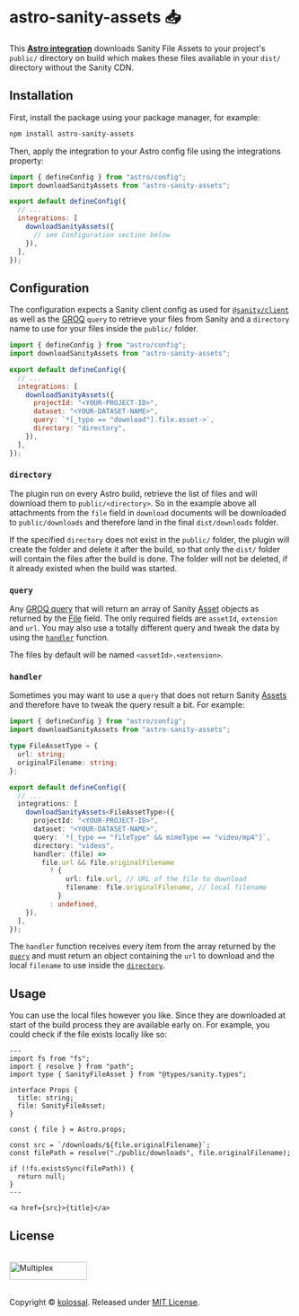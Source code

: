 # astro-sanity-assets 📥

This **[Astro integration][astro-integration]** downloads Sanity File Assets to your project's `public/` directory on build which makes these files available in your `dist/` directory without the Sanity CDN.

## Installation

First, install the package using your package manager, for example:

```sh
npm install astro-sanity-assets
```

Then, apply the integration to your Astro config file using the integrations property:

```js
import { defineConfig } from "astro/config";
import downloadSanityAssets from "astro-sanity-assets";

export default defineConfig({
  // ...
  integrations: [
    downloadSanityAssets({
      // see Configuration section below
    }),
  ],
});
```

## Configuration

The configuration expects a Sanity client config as used for [`@sanity/client`](sanity-client) as well as the [GROQ](groq) `query` to retrieve your files from Sanity and a `directory` name to use for your files inside the `public/` folder.

```js
import { defineConfig } from "astro/config";
import downloadSanityAssets from "astro-sanity-assets";

export default defineConfig({
  // ...
  integrations: [
    downloadSanityAssets({
      projectId: "<YOUR-PROJECT-ID>",
      dataset: "<YOUR-DATASET-NAME>",
      query: `*[_type == "download"].file.asset->`,
      directory: "directory",
    }),
  ],
});
```

### `directory`

The plugin run on every Astro build, retrieve the list of files and will download them to `public/<directory>`. So in the example above all attachments from the `file` field in `download` documents will be downloaded to `public/downloads` and therefore land in the final `dist/downloads` folder.

If the specified `directory` does not exist in the `public/` folder, the plugin will create the folder and delete it after the build, so that only the `dist/` folder will contain the files after the build is done. The folder will not be deleted, if it already existed when the build was started.

### `query`

Any [GROQ query](groq) that will return an array of Sanity [Asset](sanity-asset) objects as returned by the [File](sanity-file) field. The only required fields are `assetId`, `extension` and `url`. You may also use a totally different query and tweak the data by using the [`handler`](#handler) function.

The files by default will be named `<assetId>.<extension>`.

### `handler`

Sometimes you may want to use a `query` that does not return Sanity [Assets](sanity-asset) and therefore have to tweak the query result a bit. For example:

```ts
import { defineConfig } from "astro/config";
import downloadSanityAssets from "astro-sanity-assets";

type FileAssetType = {
  url: string;
  originalFilename: string;
};

export default defineConfig({
  // ...
  integrations: [
    downloadSanityAssets<FileAssetType>({
      projectId: "<YOUR-PROJECT-ID>",
      dataset: "<YOUR-DATASET-NAME>",
      query: `*[_type == "fileType" && mimeType == "video/mp4"]`,
      directory: "videos",
      handler: (file) =>
        file.url && file.originalFilename
          ? {
              url: file.url, // URL of the file to download
              filename: file.originalFilename, // local filename
            }
          : undefined,
    }),
  ],
});
```

The `handler` function receives every item from the array returned by the [`query`](#query) and must return an object containing the `url` to download and the local `filename` to use inside the [`directory`](#directory).

## Usage

You can use the local files however you like. Since they are downloaded at start of the build process they are available early on. For example, you could check if the file exists locally like so:

```astro
---
import fs from "fs";
import { resolve } from "path";
import type { SanityFileAsset } from "@types/sanity.types";

interface Props {
  title: string;
  file: SanityFileAsset;
}

const { file } = Astro.props;

const src = `/downloads/${file.originalFilename}`;
const filePath = resolve("./public/downloads", file.originalFilename);

if (!fs.existsSync(filePath)) {
  return null;
}
---

<a href={src}>{title}</a>
```

## License

<p>
    <br />
    <a href="https://kolossal.io" target="_blank">
    <picture>
        <source media="(prefers-color-scheme: dark)" srcset="https://raw.githubusercontent.com/kolossal-io/laravel-multiplex/HEAD/.github/kolossal-logo-dark.svg">
        <source media="(prefers-color-scheme: light)" srcset="https://raw.githubusercontent.com/kolossal-io/laravel-multiplex/HEAD/.github/kolossal-logo-light.svg">
        <img alt="Multiplex" src="https://raw.githubusercontent.com/kolossal-io/laravel-multiplex/HEAD/.github/kolossal-log-light.svg" width="138" height="32" style="max-width: 100%;">
    </picture>
    </a>
    <br />
    <br />
</p>

Copyright © [kolossal](https://kolossal.io). Released under [MIT License](LICENSE.md).


[astro-integration]: https://docs.astro.build/en/guides/integrations-guide/
[sanity-client]: https://github.com/sanity-io/client
[sanity-file]: https://www.sanity.io/docs/file-type
[sanity-asset]: https://www.sanity.io/docs/assets
[groq]: https://www.sanity.io/docs/groq
